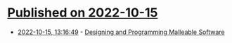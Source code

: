 # [Published on 2022-10-15](index.md)

* [2022-10-15, 13:16:49](https://lobste.rs/s/hukblj/designing_programming_malleable) - [Designing and Programming Malleable Software](https://tcher.tech/publications/PhilipTchernavskij_PhDThesis.pdf)
